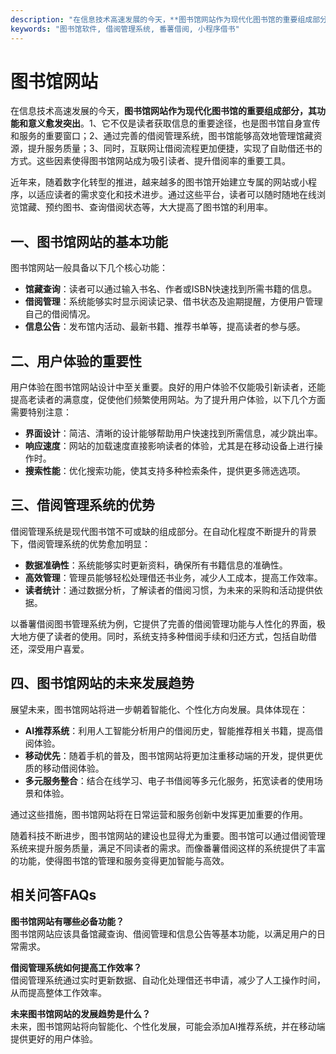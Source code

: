 ```yaml
---
description: "在信息技术高速发展的今天，**图书馆网站作为现代化图书馆的重要组成部分，其功能和意义愈发突出**。1、它不仅是读者获取信息的重要途径，也是图书馆自身宣传和服务的重要窗口；2、通过完善的借阅管理系统，图书馆能够高效地管理馆藏资源，提升服务质量；3、同时，互联网让借阅流程更加便捷，实现了自助借还书的方式。这些因素使得图书馆网站成为吸引读者、提升借阅率的重要工具。"
keywords: "图书馆软件, 借阅管理系统, 番薯借阅, 小程序借书"
---
```

# 图书馆网站

在信息技术高速发展的今天，**图书馆网站作为现代化图书馆的重要组成部分，其功能和意义愈发突出**。1、它不仅是读者获取信息的重要途径，也是图书馆自身宣传和服务的重要窗口；2、通过完善的借阅管理系统，图书馆能够高效地管理馆藏资源，提升服务质量；3、同时，互联网让借阅流程更加便捷，实现了自助借还书的方式。这些因素使得图书馆网站成为吸引读者、提升借阅率的重要工具。

近年来，随着数字化转型的推进，越来越多的图书馆开始建立专属的网站或小程序，以适应读者的需求变化和技术进步。通过这些平台，读者可以随时随地在线浏览馆藏、预约图书、查询借阅状态等，大大提高了图书馆的利用率。

## 一、图书馆网站的基本功能

图书馆网站一般具备以下几个核心功能：

- **馆藏查询**：读者可以通过输入书名、作者或ISBN快速找到所需书籍的信息。
- **借阅管理**：系统能够实时显示阅读记录、借书状态及逾期提醒，方便用户管理自己的借阅情况。
- **信息公告**：发布馆内活动、最新书籍、推荐书单等，提高读者的参与感。

## 二、用户体验的重要性

用户体验在图书馆网站设计中至关重要。良好的用户体验不仅能吸引新读者，还能提高老读者的满意度，促使他们频繁使用网站。为了提升用户体验，以下几个方面需要特别注意：

- **界面设计**：简洁、清晰的设计能够帮助用户快速找到所需信息，减少跳出率。
- **响应速度**：网站的加载速度直接影响读者的体验，尤其是在移动设备上进行操作时。
- **搜索性能**：优化搜索功能，使其支持多种检索条件，提供更多筛选选项。

## 三、借阅管理系统的优势

借阅管理系统是现代图书馆不可或缺的组成部分。在自动化程度不断提升的背景下，借阅管理系统的优势愈加明显：

- **数据准确性**：系统能够实时更新资料，确保所有书籍信息的准确性。
- **高效管理**：管理员能够轻松处理借还书业务，减少人工成本，提高工作效率。
- **读者统计**：通过数据分析，了解读者的借阅习惯，为未来的采购和活动提供依据。

以番薯借阅图书管理系统为例，它提供了完善的借阅管理功能与人性化的界面，极大地方便了读者的使用。同时，系统支持多种借阅手续和归还方式，包括自助借还，深受用户喜爱。

## 四、图书馆网站的未来发展趋势

展望未来，图书馆网站将进一步朝着智能化、个性化方向发展。具体体现在：

- **AI推荐系统**：利用人工智能分析用户的借阅历史，智能推荐相关书籍，提高借阅体验。
- **移动优先**：随着手机的普及，图书馆网站将更加注重移动端的开发，提供更优质的移动借阅体验。
- **多元服务整合**：结合在线学习、电子书借阅等多元化服务，拓宽读者的使用场景和体验。

通过这些措施，图书馆网站将在日常运营和服务创新中发挥更加重要的作用。

随着科技不断进步，图书馆网站的建设也显得尤为重要。图书馆可以通过借阅管理系统来提升服务质量，满足不同读者的需求。而像番薯借阅这样的系统提供了丰富的功能，使得图书馆的管理和服务变得更加智能与高效。

## 相关问答FAQs

**图书馆网站有哪些必备功能？**  
图书馆网站应该具备馆藏查询、借阅管理和信息公告等基本功能，以满足用户的日常需求。

**借阅管理系统如何提高工作效率？**  
借阅管理系统通过实时更新数据、自动化处理借还书申请，减少了人工操作时间，从而提高整体工作效率。

**未来图书馆网站的发展趋势是什么？**  
未来，图书馆网站将向智能化、个性化发展，可能会添加AI推荐系统，并在移动端提供更好的用户体验。
